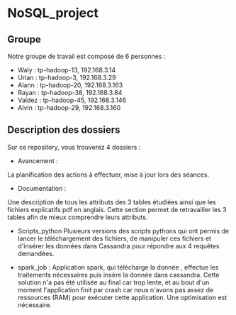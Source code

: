 # NoSQL_project

## Groupe

Notre groupe de travail est composé de 6 personnes :

- Waly : tp-hadoop-13, 192.168.3.14
- Urian : tp-hadoop-3, 192.168.3.29
- Alann : tp-hadoop-20, 192.168.3.163
- Rayan : tp-hadoop-38, 192.168.3.84
- Valdez : tp-hadoop-45, 192.168.3.146
- Alvin : tp-hadoop-29, 192.168.3.160

## Description des dossiers

Sur ce repository, vous trouverez 4 dossiers :

- Avancement :

La planification des actions à effectuer, mise à jour lors des séances.

- Documentation :

Une description de tous les attributs des 3 tables étudiées ainsi que les fichiers explicatifs pdf en anglais.
Cette section permet de retravailler les 3 tables afin de mieux comprendre leurs attributs.  

- Scripts_python
Plusieurs versions des scripts pythons qui ont permis de lancer le téléchargement des fichiers, de manipuler ces fichiers et d'insérer les données dans Cassandra pour répondre aux 4 requêtes demandées.

- spark_job :
Application spark, qui télécharge la donnée , effectue les traitements nécessaires puis insère la donnée dans cassandra.  Cette solution n'a pas été utilisée au final car trop lente, et au bout d'un moment l'application finit par crash car nous n'avons pas assez de ressources (RAM) pour exécuter cette application. Une optimisation est nécessaire.
